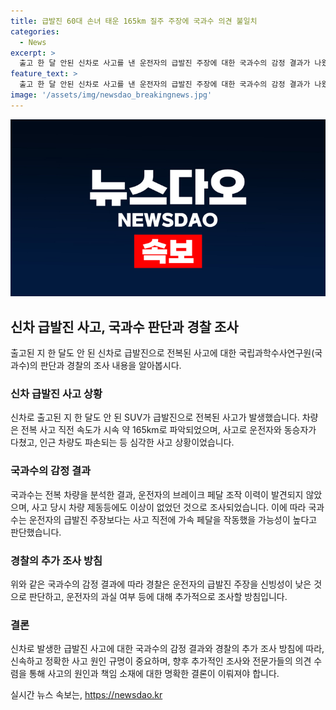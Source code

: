 ```yaml
---
title: 급발진 60대 손녀 태운 165km 질주 주장에 국과수 의견 불일치
categories:
  - News
excerpt: >
  출고 한 달 안된 신차로 사고를 낸 운전자의 급발진 주장에 대한 국과수의 감정 결과가 나왔다. 국과수는 사고 차량에서 결함을 발견하지 못했으며, 사고 직전에 가속 페달을 작동했을 가능성을 밝혔다. 운전자의 주장에 대한 증거는 찾을 수 없었으며, CCTV 영상에도 제동장치 작동이 확인되지 않았다. 이에 경찰은 운전자의 주장을 신빙성이 낮은 것으로 판단하고 추가 조사할 예정이다. 신차 사고와 급발진 주장에 대한 논란이 계속될 전망이다.
feature_text: >
  출고 한 달 안된 신차로 사고를 낸 운전자의 급발진 주장에 대한 국과수의 감정 결과가 나왔다. 국과수는 사고 차량에서 결함을 발견하지 못했으며, 사고 직전에 가속 페달을 작동했을 가능성을 밝혔다. 운전자의 주장에 대한 증거는 찾을 수 없었으며, CCTV 영상에도 제동장치 작동이 확인되지 않았다. 이에 경찰은 운전자의 주장을 신빙성이 낮은 것으로 판단하고 추가 조사할 예정이다. 신차 사고와 급발진 주장에 대한 논란이 계속될 전망이다.
image: '/assets/img/newsdao_breakingnews.jpg'
---
```


<p><img src="/assets/img/newsdao_breakingnews.jpg" alt="pcversion 속보" /></p>

<h2 data-ke-size="size26">신차 급발진 사고, 국과수 판단과 경찰 조사</h2>

<p data-ke-size="size16">출고된 지 한 달도 안 된 신차로 급발진으로 전복된 사고에 대한 국립과학수사연구원(국과수)의 판단과 경찰의 조사 내용을 알아봅시다.</p>

<h3>신차 급발진 사고 상황</h3>

<p data-ke-size="size16">신차로 출고된 지 한 달도 안 된 SUV가 급발진으로 전복된 사고가 발생했습니다. 차량은 전복 사고 직전 속도가 시속 약 165km로 파악되었으며, 사고로 운전자와 동승자가 다쳤고, 인근 차량도 파손되는 등 심각한 사고 상황이었습니다.</p>

<h3>국과수의 감정 결과</h3>

<p data-ke-size="size16">국과수는 전복 차량을 분석한 결과, 운전자의 브레이크 페달 조작 이력이 발견되지 않았으며, 사고 당시 차량 제동등에도 이상이 없었던 것으로 조사되었습니다. 이에 따라 국과수는 운전자의 급발진 주장보다는 사고 직전에 가속 페달을 작동했을 가능성이 높다고 판단했습니다.</p>

<h3>경찰의 추가 조사 방침</h3>

<p data-ke-size="size16">위와 같은 국과수의 감정 결과에 따라 경찰은 운전자의 급발진 주장을 신빙성이 낮은 것으로 판단하고, 운전자의 과실 여부 등에 대해 추가적으로 조사할 방침입니다.</p>

<h3>결론</h3>

<p data-ke-size="size16">신차로 발생한 급발진 사고에 대한 국과수의 감정 결과와 경찰의 추가 조사 방침에 따라, 신속하고 정확한 사고 원인 규명이 중요하며, 향후 추가적인 조사와 전문가들의 의견 수렴을 통해 사고의 원인과 책임 소재에 대한 명확한 결론이 이뤄져야 합니다.</p>
실시간 뉴스 속보는, <a href="https://newsdao.kr" rel="dofollow">https://newsdao.kr</a>


